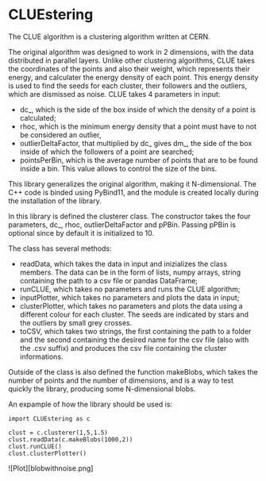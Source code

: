 # CLUEstering 
The CLUE algorithm is a clustering algorithm written at CERN.

The original algorithm was designed to work in 2 dimensions, with the data distributed in parallel layers.
Unlike other clustering algorithms, CLUE takes the coordinates of the points and also their weight, which represents their energy, and calculater the energy density of each point.
This energy density is used to find the seeds for each cluster, their followers and the outliers, which are dismissed as noise.
CLUE takes 4 parameters in input: 
* dc_, which is the side of the box inside of which the density of a point is calculated;
* rhoc, which is the minimum energy density that a point must have to not be considered an outlier,
* outlierDeltaFactor, that multiplied by dc_ gives dm_, the side of the box inside of which the followers of a point are searched;
* pointsPerBin, which is the average number of points that are to be found inside a bin. This value allows to control the size of the bins.

This library generalizes the original algorithm, making it N-dimensional.
The C++ code is binded using PyBind11, and the module is created locally during the installation of the library.

In this library is defined the clusterer class. The constructor takes the four parameters, dc_, rhoc, outlierDeltaFactor and pPBin. Passing pPBin is optional since by default it is initialized to 10.

The class has several methods:
* readData, which takes the data in input and inizializes the class members. The data can be in the form of lists, numpy arrays, string containing the path to a csv file or pandas DataFrame;
* runCLUE, which takes no parameters and runs the CLUE algorithm;
* inputPlotter, which takes no parameters and plots the data in input;
* clusterPlotter, which takes no parameters and plots the data using a different colour for each cluster. The seeds are indicated by stars and the outliers by small grey crosses.
* toCSV, which takes two strings, the first containing the path to a folder and the second containing the desired name for the csv file (also with the .csv suffix) and produces the csv file containing the cluster informations.

Outside of the class is also defined the function makeBlobs, which takes the number of points and the number of dimensions, and is a way to test quickly the library, producing some N-dimensional blobs.

An expample of how the library should be used is:
```
import CLUEstering as c

clust = c.clusterer(1,5,1.5)
clust.readData(c.makeBlobs(1000,2))
clust.runCLUE()
clust.clusterPlotter()
```
![Plot][blobwithnoise.png]